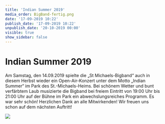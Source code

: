 ```yaml
---
title: 'Indian Summer 2019'
media_order: BigBand-fertig.png
date: '17-09-2019 10:22'
publish_date: '17-09-2019 10:22'
unpublish_date: '20-10-2019 00:00'
visible: true
show_sidebar: false
---
```


# Indian Summer 2019

Am Samstag, den 14.09.2019 spielte die „St Michaels-Bigband“ auch in diesem Herbst wieder ein Open-Air-Konzert unter dem Motto „Indian Summer“ im Park des St.-Michaels-Heims. Bei schönem Wetter und bunt verfärbtem Laub musizierte die Bigband bei freiem Eintritt von 19:00 Uhr bis 21:00 Uhr auf der Bühne im Park ein abwechslungsreiches Programm. Es war sehr schön! Herzlichen Dank an alle Mitwirkenden! Wir freuen uns schon auf dem nächsten Auftritt!

![](https://smh-gemeinden.de/user/pages/02.news/indian-summer-2019/BigBand-fertig.png)